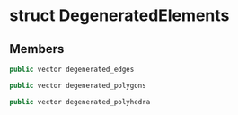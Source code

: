 # struct DegeneratedElements

## Members

```cpp
public vector degenerated_edges

```

```cpp
public vector degenerated_polygons

```

```cpp
public vector degenerated_polyhedra

```
